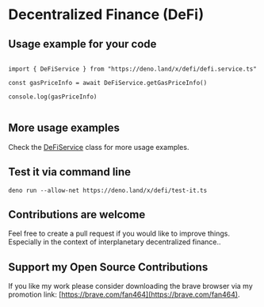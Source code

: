 # Decentralized Finance (DeFi)

## Usage example for your code

```

import { DeFiService } from "https://deno.land/x/defi/defi.service.ts"

const gasPriceInfo = await DeFiService.getGasPriceInfo()

console.log(gasPriceInfo)


```

## More usage examples
Check the [DeFiService](https://github.com/michael-spengler/defi-deno/blob/main/defi.service.ts) class for more usage examples.

## Test it via command line
```
deno run --allow-net https://deno.land/x/defi/test-it.ts
```

## Contributions are welcome
Feel free to create a pull request if you would like to improve things. Especially in the context of interplanetary decentralized finance..  


## Support my Open Source Contributions

If you like my work please consider downloading the brave browser via my
promotion link: [https://brave.com/fan464](https://brave.com/fan464).

![![](https://brave.com/)](https://brave.com/wp-content/uploads/2019/01/logotype-full-color.svg)
